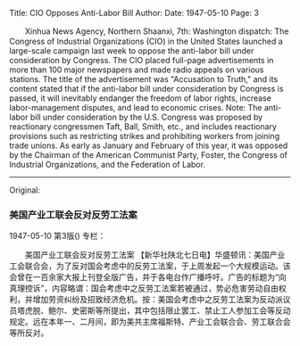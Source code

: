 Title: CIO Opposes Anti-Labor Bill
Author:
Date: 1947-05-10
Page: 3

　　Xinhua News Agency, Northern Shaanxi, 7th: Washington dispatch: The Congress of Industrial Organizations (CIO) in the United States launched a large-scale campaign last week to oppose the anti-labor bill under consideration by Congress. The CIO placed full-page advertisements in more than 100 major newspapers and made radio appeals on various stations. The title of the advertisement was "Accusation to Truth," and its content stated that if the anti-labor bill under consideration by Congress is passed, it will inevitably endanger the freedom of labor rights, increase labor-management disputes, and lead to economic crises. Note: The anti-labor bill under consideration by the U.S. Congress was proposed by reactionary congressmen Taft, Ball, Smith, etc., and includes reactionary provisions such as restricting strikes and prohibiting workers from joining trade unions. As early as January and February of this year, it was opposed by the Chairman of the American Communist Party, Foster, the Congress of Industrial Organizations, and the Federation of Labor.



<hr /> 

Original: 


### 美国产业工联会反对反劳工法案

1947-05-10
第3版()
专栏：

　　美国产业工联会反对反劳工法案
    【新华社陕北七日电】华盛顿讯：美国产业工会联合会，为了反对国会考虑中的反劳工法案，于上周发起一个大规模运动。该会曾在一百余家大报上刊登全版广告，并于各电台作广播呼吁。广告的标题为“向真理控诉”，内容略谓：国会考虑中之反劳工法案若被通过，势必危害劳动自由权利，并增加劳资纠纷及招致经济危机。按：美国会考虑中之反劳工法案为反动派议员塔虎脱、鲍尔、史密斯等所提出，其中包括限止罢工、禁止工人参加工会等反动规定。远在本年一、二月间，即为美共主席福斯特、产业工会联合会、劳工联合会等所反对。
